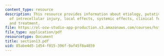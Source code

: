 ```yaml
---
content_type: resource
description: This resource provides information about etiology, putative mechehanism
  of intrecellular injury, local effects, systemic effects, clinical features, radiology,
  and treatment.
file: https://ol-ocw-studio-app-production.s3.amazonaws.com/courses/hst-121-gastroenterology-fall-2005/85abe4d51d54f015396f9af45f8a4859_section13.pdf
file_type: application/pdf
resourcetype: Document
title: section13.pdf
uid: 85abe4d5-1d54-f015-396f-9af45f8a4859
---
```

